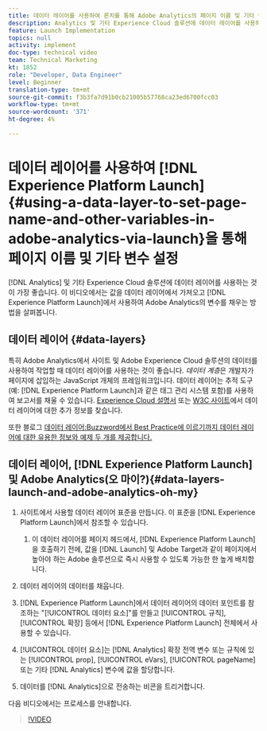 ```yaml
---
title: 데이터 레이어를 사용하여 론치를 통해 Adobe Analytics의 페이지 이름 및 기타 변수 설정
description: Analytics 및 기타 Experience Cloud 솔루션에 데이터 레이어를 사용하는 것이 가장 좋습니다. 이 비디오에서는 값을 데이터 레이어에서 끌어내어 Launch에서 사용하여 Adobe Analytics의 변수를 채우는 방법을 살펴봅니다.
feature: Launch Implementation
topics: null
activity: implement
doc-type: technical video
team: Technical Marketing
kt: 1852
role: "Developer, Data Engineer"
level: Beginner
translation-type: tm+mt
source-git-commit: f3b3fa7d91b0cb21005b57768ca23ed6700fcc03
workflow-type: tm+mt
source-wordcount: '371'
ht-degree: 4%

---
```



# 데이터 레이어를 사용하여 [!DNL Experience Platform Launch] {#using-a-data-layer-to-set-page-name-and-other-variables-in-adobe-analytics-via-launch}을 통해 페이지 이름 및 기타 변수 설정

[!DNL Analytics] 및 기타 Experience Cloud 솔루션에 데이터 레이어를 사용하는 것이 가장 좋습니다. 이 비디오에서는 값을 데이터 레이어에서 가져오고 [!DNL Experience Platform Launch]에서 사용하여 Adobe Analytics의 변수를 채우는 방법을 살펴봅니다.

## 데이터 레이어 {#data-layers}

특히 Adobe Analytics에서 사이트 및 Adobe Experience Cloud 솔루션의 데이터를 사용하여 작업할 때 데이터 레이어를 사용하는 것이 좋습니다. _데이터 계층_&#x200B;은 개발자가 페이지에 삽입하는 JavaScript 개체의 프레임워크입니다. 데이터 레이어는 추적 도구(예: [!DNL Experience Platform Launch]과 같은 태그 관리 시스템 포함)를 사용하여 보고서를 채울 수 있습니다. [Experience Cloud 설명서](https://marketing.adobe.com/resources/help/en_US/sc/implement/ref-data-layer.html) 또는 [W3C 사이트](https://www.w3.org/)에서 데이터 레이어에 대한 추가 정보를 찾습니다.

또한 블로그 [데이터 레이어:Buzzword에서 Best Practice에 이르기까지 데이터 레이어에 대한 유용한 정보와 예제 두 개를 제공합니다.](https://theblog.adobe.com/data-layers-buzzword-best-practice/)

## 데이터 레이어, [!DNL Experience Platform Launch] 및 Adobe Analytics(오 마이?){#data-layers-launch-and-adobe-analytics-oh-my}

1. 사이트에서 사용할 데이터 레이어 표준을 만듭니다. 이 표준을 [!DNL Experience Platform Launch]에서 참조할 수 있습니다.

   1. 이 데이터 레이어를 페이지 헤드에서, [!DNL Experience Platform Launch]을 호출하기 전에, 값을 [!DNL Launch] 및 Adobe Target과 같이 페이지에서 높아야 하는 Adobe 솔루션으로 즉시 사용할 수 있도록 가능한 한 높게 배치합니다.

1. 데이터 레이어의 데이터를 채웁니다.
1. [!DNL Experience Platform Launch]에서 데이터 레이어의 데이터 포인트를 참조하는 &quot;[!UICONTROL 데이터 요소]&quot;를 만들고 [!UICONTROL 규칙], [!UICONTROL 확장] 등에서 [!DNL Experience Platform Launch] 전체에서 사용할 수 있습니다.
1. [!UICONTROL 데이터 요소]는 [!DNL Analytics] 확장 전역 변수 또는 규칙에 있는 [!UICONTROL prop], [!UICONTROL eVars], [!UICONTROL pageName] 또는 기타 [!DNL Analytics] 변수에 값을 할당합니다.
1. 데이터를 [!DNL Analytics]으로 전송하는 비콘을 트리거합니다.

다음 비디오에서는 프로세스를 안내합니다.

>[!VIDEO](https://video.tv.adobe.com/v/25899/?quality=12)
